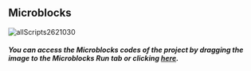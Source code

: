 ## Microblocks
![allScripts2621030](https://user-images.githubusercontent.com/112697142/192446966-072120a7-df2f-466c-8b6e-bfb6fe435647.png)

##### You can access the Microblocks codes of the project by dragging the image to the Microblocks Run tab or clicking [here](https://microblocks.fun/run/microblocks.html#scripts=GP%20Scripts%0Adepends%20%27AMRadioTone%27%20%27Distance%27%20%27OLED%20Graphics%27%20%27PicoBricks%27%0A%0Ascript%20433%20101%20%7B%0AwhenCondition%20%28pb_button%29%0Ameasure%20%3D%200%0Apb_set_red_LED%20true%0Apb_beep%2050%0Arepeat%2020%20%7B%0A%20%20measure%20%2B%3D%20%28%27distance%20%28cm%29%27%2015%2014%29%0A%20%20waitMillis%2050%0A%7D%0Adistance%20%3D%20%28%28measure%20%2F%2020%29%20%2B%206%29%0Apb_set_red_LED%20false%0AsendBroadcast%20%27go%20to%20OLED%27%0A%7D%0A%0Ascript%20810%2080%20%7B%0AwhenBroadcastReceived%20%27go%20to%20OLED%27%0AOLEDInit_I2C%20%27OLED_0.96in%27%20%273C%27%200%20false%0AOLEDwrite%20%27%3EDigital%20Ruler%3C%27%203%205%20false%0AOLEDwrite%20%28%27%5Bdata%3Ajoin%5D%27%20%27Distance%3A%27%20distance%20%27cm%27%29%2015%2032%20false%0A%27play%20tone%27%20%27C%27%202%2050%0A%7D%0A%0A "here").
